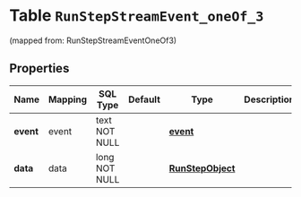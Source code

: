 
# Table `RunStepStreamEvent_oneOf_3`
(mapped from: RunStepStreamEventOneOf3)

## Properties
Name | Mapping | SQL Type | Default | Type | Description | Notes
---- | ------- | -------- | ------- | ---- | ----------- | -----
**event** | event | text NOT NULL |  | [**event**](#Event) |  | 
**data** | data | long NOT NULL |  | [**RunStepObject**](RunStepObject.md) |  |  [foreignkey]




